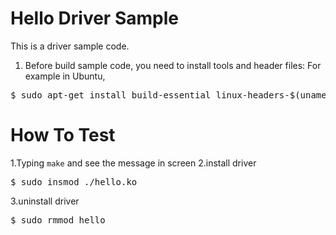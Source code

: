 # Hello Driver Sample
This is a driver sample code.

1. Before build sample code, you need to install tools and header files:
For example in Ubuntu,
<pre>
$ sudo apt-get install build-essential linux-headers-$(uname -r)
</pre>

# How To Test
1.Typing `make` and see the message in screen
2.install driver
<pre>
$ sudo insmod ./hello.ko
</pre>
3.uninstall driver
<pre>
$ sudo rmmod hello
</pre>
